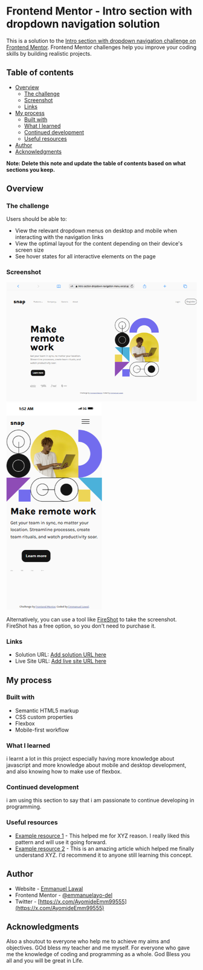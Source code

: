 # Frontend Mentor - Intro section with dropdown navigation solution

This is a solution to the [Intro section with dropdown navigation challenge on Frontend Mentor](https://www.frontendmentor.io/challenges/intro-section-with-dropdown-navigation-ryaPetHE5). Frontend Mentor challenges help you improve your coding skills by building realistic projects. 

## Table of contents

- [Overview](#overview)
  - [The challenge](#the-challenge)
  - [Screenshot](#screenshot)
  - [Links](#links)
- [My process](#my-process)
  - [Built with](#built-with)
  - [What I learned](#what-i-learned)
  - [Continued development](#continued-development)
  - [Useful resources](#useful-resources)
- [Author](#author)
- [Acknowledgments](#acknowledgments)

**Note: Delete this note and update the table of contents based on what sections you keep.**

## Overview

### The challenge

Users should be able to:

- View the relevant dropdown menus on desktop and mobile when interacting with the navigation links
- View the optimal layout for the content depending on their device's screen size
- See hover states for all interactive elements on the page

### Screenshot

![](/screenshots/Macbook-Air-intro-section-dropdown-navigation-menu.vercel.app.png)
![](/screenshots/iPhone-13-PRO-127.0.0.1%20(1).png)

Alternatively, you can use a tool like [FireShot](https://getfireshot.com/) to take the screenshot. FireShot has a free option, so you don't need to purchase it. 

### Links

- Solution URL: [Add solution URL here](https://w3schools.com/)
- Live Site URL: [Add live site URL here](https://intro-section-dropdown-navigation-menu.vercel.app/)

## My process

### Built with

- Semantic HTML5 markup
- CSS custom properties
- Flexbox
- Mobile-first workflow

### What I learned

i learnt a lot in this project especially having more knowledge about javascript and more knowledge about mobile and desktop development, and also knowing how to make use of flexbox.

### Continued development

i am using this section to say that i am passionate to  continue developing in programming.

### Useful resources

- [Example resource 1](https://www.w3schools.com/) - This helped me for XYZ reason. I really liked this pattern and will use it going forward.
- [Example resource 2](https://www.example.com) - This is an amazing article which helped me finally understand XYZ. I'd recommend it to anyone still learning this concept.


## Author

- Website - [Emmanuel Lawal](https://intro-section-dropdown-navigation-menu.vercel.app/)
- Frontend Mentor - [@emmanuelayo-del](https://www.frontendmentor.io/profile/emmanuelayo-del)
- Twitter - [https://x.com/AyomideEmm99555](https://x.com/AyomideEmm99555)

## Acknowledgments

Also a shoutout to everyone who help me to achieve my aims and objectives. GOd bless my teacher and me myself.
For everyone who gave me the knowledge of coding and programming as a whole. God Bless you all and you will be great in Life.
